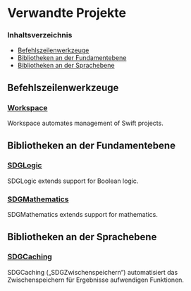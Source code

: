 <!--
 🇩🇪DE Verwandte Projekte.md

 This source file is part of the SDGLogic open source project.
 https://sdggiesbrecht.github.io/SDGLogic/macOS

 Copyright ©2017 Jeremy David Giesbrecht and the SDGLogic project contributors.

 Soli Deo gloria.

 Licensed under the Apache Licence, Version 2.0.
 See http://www.apache.org/licenses/LICENSE-2.0 for licence information.
 -->

# Verwandte Projekte

### Inhaltsverzeichnis

- [Befehlszeilenwerkzeuge](#Befehlszeilenwerkzeuge)
- [Bibliotheken an der Fundamentebene](#Bibliotheken‐an‐der‐Fundamentebene)
- [Bibliotheken an der Sprachebene](#Bibliotheken‐an‐der‐Sprachebene)

## <a name="Befehlszeilenwerkzeuge">Befehlszeilenwerkzeuge</a>

### [Workspace](https://github.com/SDGGiesbrecht/Workspace#workspace)

Workspace automates management of Swift projects.

## <a name="Bibliotheken‐an‐der‐Fundamentebene">Bibliotheken an der Fundamentebene</a>

### [SDGLogic](https://sdggiesbrecht.github.io/SDGLogic/macOS)

SDGLogic extends support for Boolean logic.

### [SDGMathematics](https://sdggiesbrecht.github.io/SDGMathematics/macOS)

SDGMathematics extends support for mathematics.

## <a name="Bibliotheken‐an‐der‐Sprachebene">Bibliotheken an der Sprachebene</a>

### [SDGCaching](https://sdggiesbrecht.github.io/SDGCaching/macOS)

SDGCaching („SDGZwischenspeichern“) automatisiert das Zwischenspeichern für Ergebnisse aufwendigen Funktionen.
